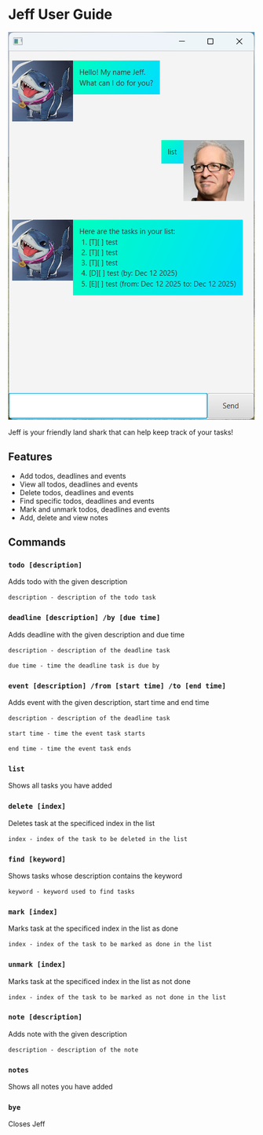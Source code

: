 # Jeff User Guide

![Screenshot of Jeff](Ui.png)

Jeff is your friendly land shark that can help keep track of your tasks!

## Features

- Add todos, deadlines and events
- View all todos, deadlines and events
- Delete todos, deadlines and events
- Find specific todos, deadlines and events
- Mark and unmark todos, deadlines and events
- Add, delete and view notes

## Commands

### `todo [description]`

Adds todo with the given description

`description - description of the todo task`

### `deadline [description] /by [due time]`

Adds deadline with the given description and due time

`description - description of the deadline task`

`due time - time the deadline task is due by`

### `event [description] /from [start time] /to [end time]`

Adds event with the given description, start time and end time

`description - description of the deadline task`

`start time - time the event task starts`

`end time - time the event task ends`

### `list`

Shows all tasks you have added

### `delete [index]`

Deletes task at the specificed index in the list

`index - index of the task to be deleted in the list`

### `find [keyword]`

Shows tasks whose description contains the keyword

`keyword - keyword used to find tasks`

### `mark [index]`

Marks task at the specificed index in the list as done

`index - index of the task to be marked as done in the list`

### `unmark [index]`

Marks task at the specificed index in the list as not done

`index - index of the task to be marked as not done in the list`

### `note [description]`

Adds note with the given description

`description - description of the note`

### `notes`

Shows all notes you have added

### `bye`

Closes Jeff

